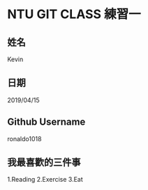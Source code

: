 # NTU GIT CLASS 練習一

姓名
----
Kevin

日期
----
2019/04/15

Github Username
---------------
ronaldo1018

我最喜歡的三件事
---------------
1.Reading
2.Exercise
3.Eat
